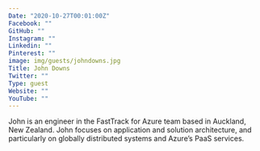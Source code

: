 ```yaml
---
Date: "2020-10-27T00:01:00Z"
Facebook: ""
GitHub: ""
Instagram: ""
Linkedin: ""
Pinterest: ""
image: img/guests/johndowns.jpg
Title: John Downs
Twitter: ""
Type: guest
Website: ""
YouTube: ""
---
```

John is an engineer in the FastTrack for Azure team based in Auckland, New Zealand. John focuses on application and solution architecture, and particularly on globally distributed systems and Azure’s PaaS services.
